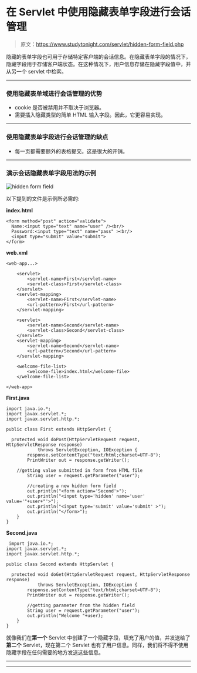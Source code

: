 # 在 Servlet 中使用隐藏表单字段进行会话管理

> 原文：<https://www.studytonight.com/servlet/hidden-form-field.php>

隐藏的表单字段也可用于存储特定客户端的会话信息。在隐藏表单字段的情况下，隐藏字段用于存储客户端状态。在这种情况下，用户信息存储在隐藏字段值中，并从另一个 servlet 中检索。

* * *

### 使用隐藏表单域进行会话管理的优势

*   cookie 是否被禁用并不取决于浏览器。
*   需要插入隐藏类型的简单 HTML 输入字段。因此，它更容易实现。

* * *

### 使用隐藏表单字段进行会话管理的缺点

*   每一页都需要额外的表格提交。这是很大的开销。

* * *

### 演示会话隐藏表单字段用法的示例

![hidden form field](../Images/582e13bf8738aeea8990f0db158c9fe7.png)

以下提到的文件是示例所必需的:

**index.html**

```
<form method="post" action="validate">
  Name:<input type="text" name="user" /><br/>
  Password:<input type="text" name="pass" ><br/>
  <input type="submit" value="submit">
</form> 
```

**web.xml**

```
<web-app...>

    <servlet>
        <servlet-name>First</servlet-name>
        <servlet-class>First</servlet-class>
    </servlet> 
    <servlet-mapping>
        <servlet-name>First</servlet-name>
        <url-pattern>/First</url-pattern>
    </servlet-mapping>

    <servlet>
        <servlet-name>Second</servlet-name>
        <servlet-class>Second</servlet-class>
    </servlet>
    <servlet-mapping>
        <servlet-name>Second</servlet-name>
        <url-pattern>/Second</url-pattern>
    </servlet-mapping>

    <welcome-file-list>
        <welcome-file>index.html</welcome-file>
    </welcome-file-list>

</web-app> 
```

**First.java**

```
import java.io.*;
import javax.servlet.*;
import javax.servlet.http.*;

public class First extends HttpServlet {

  protected void doPost(HttpServletRequest request, HttpServletResponse response)
            throws ServletException, IOException {
        response.setContentType("text/html;charset=UTF-8");
        PrintWriter out = response.getWriter();

	//getting value submitted in form from HTML file
        String user = request.getParameter("user");

        //creating a new hidden form field
        out.println("<form action='Second'>");
        out.println("<input type='hidden' name='user' value='"+user+"'>");
        out.println("<input type='submit' value='submit' >");
        out.println("</form>");
    }
} 
```

**Second.java**

```
 import java.io.*;
import javax.servlet.*;
import javax.servlet.http.*;

public class Second extends HttpServlet {

  protected void doGet(HttpServletRequest request, HttpServletResponse response)
            throws ServletException, IOException {
        response.setContentType("text/html;charset=UTF-8");
        PrintWriter out = response.getWriter();

        //getting parameter from the hidden field
        String user = request.getParameter("user");
        out.println("Welcome "+user);
    }
} 
```

就像我们在**第一个** Servlet 中创建了一个隐藏字段，填充了用户的值，并发送给了**第二个** Servlet，现在第二个 Servlet 也有了用户信息。同样，我们将不得不使用隐藏字段在任何需要的地方发送这些信息。

* * *

* * *